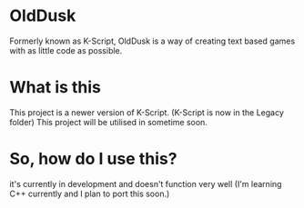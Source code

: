 # OldDusk
Formerly known as K-Script, OldDusk is a way of creating text based games with as little code as possible.

# What is this
This project is a newer version of K-Script. (K-Script is now in the Legacy folder) This project will be utilised in sometime soon.

# So, how do I use this?
it's currently in development and doesn't function very well (I'm learning C++ currently and I plan to port this soon.)
